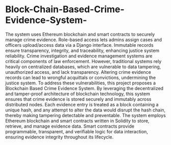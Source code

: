 # Block-Chain-Based-Crime-Evidence-System-
The system uses Ethereum blockchain and smart contracts to securely manage crime evidence. Role-based access lets admins assign cases and officers upload/access data via a Django interface. Immutable records ensure transparency, integrity, and traceability, enhancing justice system reliability.
Crime investigation and evidence management systems are critical components of law enforcement. However, traditional systems rely heavily on centralized databases, which are vulnerable to data tampering, unauthorized access, and lack transparency. Altering crime evidence records can lead to wrongful acquittals or convictions, undermining the justice system.
To address these vulnerabilities, this project proposes a Blockchain Based Crime Evidence System. By leveraging the decentralized and tamper-proof architecture of blockchain technology, this system ensures that crime evidence is stored securely and immutably across distributed nodes. Each evidence entry is treated as a block containing a unique hash, and any attempt to alter the data would disrupt the hash chain, thereby making tampering detectable and preventable.
The system employs Ethereum blockchain and smart contracts written in Solidity to store, retrieve, and manage evidence data. Smart contracts provide programmable, transparent, and verifiable logic for data interaction, ensuring evidence integrity throughout its lifecycle.

